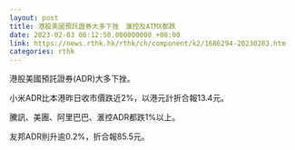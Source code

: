 ```yaml
---
layout: post
title: 港股美國預託證券大多下挫　滙控及ATMX都跌
date: 2023-02-03 06:12:50.000000000 +08:00
link: https://news.rthk.hk/rthk/ch/component/k2/1686294-20230203.htm
categories: rthk
---
```


港股美國預託證券(ADR)大多下挫。

小米ADR比本港昨日收市價跌近2%，以港元計折合報13.4元。

騰訊、美團、阿里巴巴、滙控ADR都跌1%以上。

友邦ADR則升逾0.2%，折合報85.5元。
